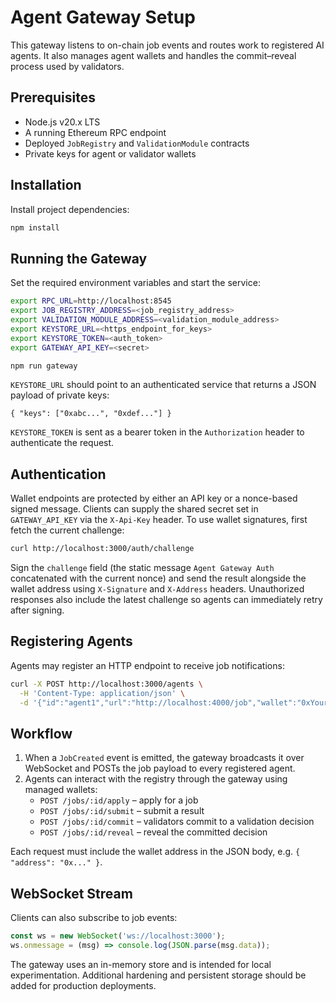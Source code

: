 # Agent Gateway Setup

This gateway listens to on-chain job events and routes work to registered AI agents. It also manages agent wallets and handles the commit–reveal process used by validators.

## Prerequisites

- Node.js v20.x LTS
- A running Ethereum RPC endpoint
- Deployed `JobRegistry` and `ValidationModule` contracts
- Private keys for agent or validator wallets

## Installation

Install project dependencies:

```bash
npm install
```

## Running the Gateway

Set the required environment variables and start the service:

```bash
export RPC_URL=http://localhost:8545
export JOB_REGISTRY_ADDRESS=<job_registry_address>
export VALIDATION_MODULE_ADDRESS=<validation_module_address>
export KEYSTORE_URL=<https_endpoint_for_keys>
export KEYSTORE_TOKEN=<auth_token>
export GATEWAY_API_KEY=<secret>

npm run gateway
```

`KEYSTORE_URL` should point to an authenticated service that returns a JSON
payload of private keys:

```
{ "keys": ["0xabc...", "0xdef..."] }
```

`KEYSTORE_TOKEN` is sent as a bearer token in the `Authorization` header to
authenticate the request.

## Authentication

Wallet endpoints are protected by either an API key or a nonce-based signed
message. Clients can supply the shared secret set in `GATEWAY_API_KEY` via the
`X-Api-Key` header. To use wallet signatures, first fetch the current
challenge:

```bash
curl http://localhost:3000/auth/challenge
```

Sign the `challenge` field (the static message `Agent Gateway Auth`
concatenated with the current nonce) and send the result alongside the wallet
address using `X-Signature` and `X-Address` headers. Unauthorized responses
also include the latest challenge so agents can immediately retry after
signing.

## Registering Agents

Agents may register an HTTP endpoint to receive job notifications:

```bash
curl -X POST http://localhost:3000/agents \
  -H 'Content-Type: application/json' \
  -d '{"id":"agent1","url":"http://localhost:4000/job","wallet":"0xYourWallet"}'
```

## Workflow

1. When a `JobCreated` event is emitted, the gateway broadcasts it over WebSocket and POSTs the job payload to every registered agent.
2. Agents can interact with the registry through the gateway using managed wallets:
   - `POST /jobs/:id/apply` – apply for a job
   - `POST /jobs/:id/submit` – submit a result
   - `POST /jobs/:id/commit` – validators commit to a validation decision
   - `POST /jobs/:id/reveal` – reveal the committed decision

Each request must include the wallet address in the JSON body, e.g. `{ "address": "0x..." }`.

## WebSocket Stream

Clients can also subscribe to job events:

```javascript
const ws = new WebSocket('ws://localhost:3000');
ws.onmessage = (msg) => console.log(JSON.parse(msg.data));
```

The gateway uses an in-memory store and is intended for local experimentation. Additional hardening and persistent storage should be added for production deployments.

